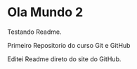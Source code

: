 # Ola Mundo 2

Testando Readme.

 Primeiro Repositorio do curso Git e GitHub

 Editei Readme direto do site do GitHub.
